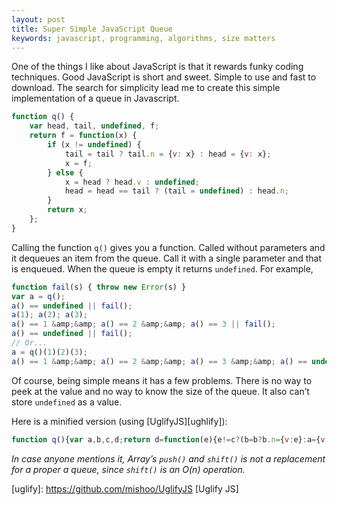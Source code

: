 ```yaml
---
layout: post
title: Super Simple JavaScript Queue
keywords: javascript, programming, algorithms, size matters
---
```

One of the things I like about JavaScript is that it rewards funky coding
techniques. Good JavaScript is short and sweet. Simple to use and fast to
download. The search for simplicity lead me to create this simple
implementation of a queue in Javascript.

```javascript
function q() {
    var head, tail, undefined, f;
    return f = function(x) {
        if (x != undefined) {
            tail = tail ? tail.n = {v: x} : head = {v: x};
            x = f;
        } else {
            x = head ? head.v : undefined;
            head = head == tail ? (tail = undefined) : head.n;
        }
        return x;
    };
}
```

Calling the function `q()` gives you a function. Called without parameters and
it dequeues an item from the queue. Call it with a single parameter and that is
enqueued. When the queue is empty it returns `undefined`. For example,

```javascript
function fail(s) { throw new Error(s) }
var a = q();
a() == undefined || fail();
a(1); a(2); a(3);
a() == 1 &amp;&amp; a() == 2 &amp;&amp; a() == 3 || fail();
a() == undefined || fail();
// Or...
a = q()(1)(2)(3);
a() == 1 &amp;&amp; a() == 2 &amp;&amp; a() == 3 &amp;&amp; a() == undefined || fail();
```

Of course, being simple means it has a few problems. There is no way to peek at
the value and no way to know the size of the queue. It also can’t store
`undefined` as a value.

Here is a minified version (using [UglifyJS][ughlify]):

```javascript
function q(){var a,b,c,d;return d=function(e){e!=c?(b=b?b.n={v:e}:a={v:e},e=d):(e=a?a.v:c,a=a==b?b=c:a.n);return e}}
```

*In case anyone mentions it, Array’s `push()` and `shift()` is not a
replacement for a proper a queue, since `shift()` is an $O(n)$ operation.*

[uglify]: https://github.com/mishoo/UglifyJS [Uglify JS]
